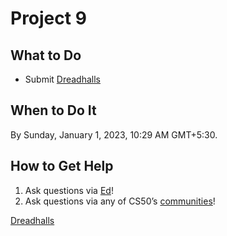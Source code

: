 # Project 9

## **What to Do**

- Submit [Dreadhalls](Project%209%20d925a2d1e13d4d8596f751a8273ced54/Dreadhalls%20d6e3e2263e6540f69006db1ac4534e58.md)

## **When to Do It**

By Sunday, January 1, 2023, 10:29 AM GMT+5:30.

## **How to Get Help**

1. Ask questions via [Ed](https://cs50.edx.org/ed)!
2. Ask questions via any of CS50’s [communities](https://cs50.harvard.edu/games/2018/communities/)!

[Dreadhalls](Project%209%20d925a2d1e13d4d8596f751a8273ced54/Dreadhalls%20d6e3e2263e6540f69006db1ac4534e58.md)